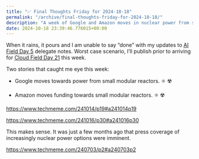 ```yaml
---
title: "✅ Final Thoughts Friday for 2024-10-18"
permalink: "/archive/final-thoughts-friday-for-2024-10-18/"
description: "A week of Google and Amazon moves in nuclear power from small modular reactors."
date: 2024-10-18 23:39:46.776015+00:00
---
```


<p>When it rains, it pours and I am unable to say “done” with my updates to <a target="_blank" rel="noopener" href="https://techfieldday.com/event/aifd5/">AI Field Day 5</a> delegate notes. Worst case scenario, I’ll publish prior to arriving for <a target="_blank" rel="noopener noreferrer nofollow" href="https://techfieldday.com/event/cfd21/">Cloud Field Day 21</a> this week.</p><p>Two stories that caught me eye this week:</p><ul><li><p>Google moves towards power from small modular reactors. ⚛️ ☢️</p></li><li><p>Amazon moves funding towards small modular reactors. ⚛️ ☢️</p></li></ul><p><a target="_blank" rel="noopener noreferrer nofollow" href="https://www.techmeme.com/241014/p19#a241014p19">https://www.techmeme.com/241014/p19#a241014p19</a></p><p><a target="_blank" rel="noopener noreferrer nofollow" href="https://www.techmeme.com/241016/p30#a241016p30">https://www.techmeme.com/241016/p30#a241016p30</a></p><p>This makes sense. It was just a few months ago that press coverage of increasingly nuclear power options were imminent.</p><p><a target="_blank" rel="noopener noreferrer nofollow" href="https://www.techmeme.com/240703/p2#a240703p2">https://www.techmeme.com/240703/p2#a240703p2</a></p><p></p><p></p><p></p><p></p>